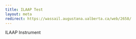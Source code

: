```yaml
---
title: ILAAP Test
layout: meta
redirect: https://wassail.augustana.ualberta.ca/web/2658/
---
```

ILAAP Instrument